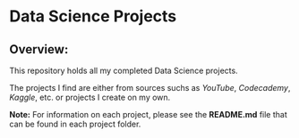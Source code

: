 # Data Science Projects

## Overview: 
This repository holds all my completed Data Science projects. 

The projects I find are either from sources suchs as *YouTube*, *Codecademy*, *Kaggle*, etc. or projects I create on my own.

**Note:** For information on each project, please see the **README.md** file that can be found in each project folder.
